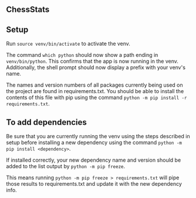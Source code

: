 ## ChessStats

## Setup

Run `source venv/bin/activate` to activate the venv.

The command `which python` should now show a path ending in `venv/bin/python`.
This confirms that the app is now running in the venv. Additionally,
the shell prompt should now display a prefix with your venv's name.

The names and version numbers of all packages currently being used on the
project are found in requirements.txt.
You should be able to install the contents of this file with pip using
the command `python -m pip install -r requirements.txt`.

## To add dependencies

Be sure that you are currently running the venv using the steps
described in setup before installing a new dependency using the
command `python -m pip install <dependency>`.

If installed correctly, your new dependency name and version should be
added to the list output by `python -m pip freeze`.

This means running `python -m pip freeze > requirements.txt` will pipe
those results to requirements.txt and update it with the new dependency
info.
